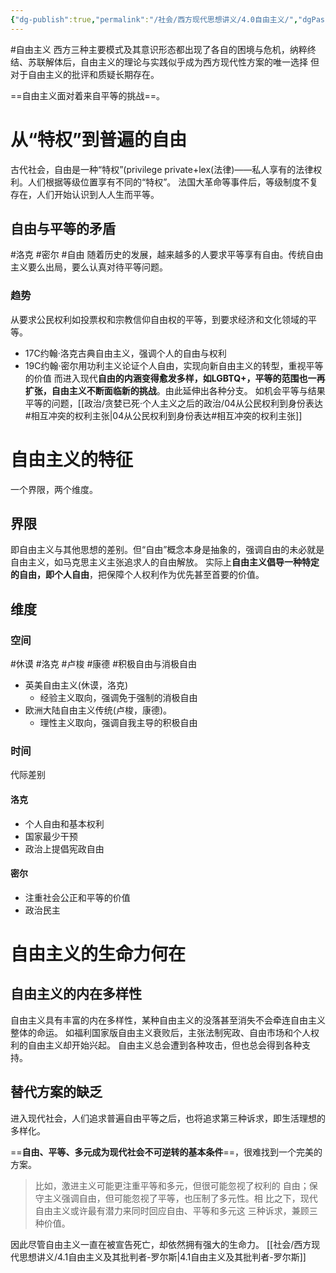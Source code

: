 ```yaml
---
{"dg-publish":true,"permalink":"/社会/西方现代思想讲义/4.0自由主义/","dgPassFrontmatter":true}
---
```



#自由主义 
西方三种主要模式及其意识形态都出现了各自的困境与危机，纳粹终结、苏联解体后，自由主义的理论与实践似乎成为西方现代性方案的唯一选择
但对于自由主义的批评和质疑长期存在。

==自由主义面对着来自平等的挑战==。
# 从“特权”到普遍的自由
古代社会，自由是一种“特权”(privilege private+lex(法律)——私人享有的法律权利。人们根据等级位置享有不同的“特权”。
法国大革命等事件后，等级制度不复存在，人们开始认识到人人生而平等。
## 自由与平等的矛盾
#洛克 #密尔 #自由
随着历史的发展，越来越多的人要求平等享有自由。传统自由主义要么出局，要么认真对待平等问题。
### 趋势
从要求公民权利如投票权和宗教信仰自由权的平等，到要求经济和文化领域的平等。
- 17C约翰·洛克古典自由主义，强调个人的自由与权利
- 19C约翰·密尔用功利主义论证个人自由，实现向新自由主义的转型，重视平等的价值
而进入现代**自由的内涵变得愈发多样，如LGBTQ+，平等的范围也一再扩张，自由主义不断面临新的挑战**。由此延伸出各种分支。
如机会平等与结果平等的问题，[[政治/贪婪已死·个人主义之后的政治/04从公民权利到身份表达#相互冲突的权利主张\|04从公民权利到身份表达#相互冲突的权利主张]]
# 自由主义的特征
一个界限，两个维度。
## 界限
即自由主义与其他思想的差别。但“自由”概念本身是抽象的，强调自由的未必就是自由主义，如马克思主义主张追求人的自由解放。
实际上**自由主义倡导一种特定的自由，即个人自由**，把保障个人权利作为优先甚至首要的价值。
## 维度
### 空间
#休谟 #洛克 #卢梭 #康德 #积极自由与消极自由 
- 英美自由主义(休谟，洛克)
	- 经验主义取向，强调免于强制的消极自由
- 欧洲大陆自由主义传统(卢梭，康德)。
	- 理性主义取向，强调自我主导的积极自由
### 时间
代际差别
#### 洛克
- 个人自由和基本权利
- 国家最少干预
- 政治上提倡宪政自由 
#### 密尔
- 注重社会公正和平等的价值
- 政治民主
# 自由主义的生命力何在
## 自由主义的内在多样性
自由主义具有丰富的内在多样性，某种自由主义的没落甚至消失不会牵连自由主义整体的命运。
如福利国家版自由主义衰败后，主张法制宪政、自由市场和个人权利的自由主义却开始兴起。
自由主义总会遭到各种攻击，但也总会得到各种支持。
## 替代方案的缺乏
进入现代社会，人们追求普遍自由平等之后，也将追求第三种诉求，即生活理想的多样化。

==**自由、平等、多元成为现代社会不可逆转的基本条件**==，很难找到一个完美的方案。
>⽐如，激进主义可能更注重平等和多元，但很可能忽视了权利的 ⾃由；保守主义强调⾃由，但可能忽视了平等，也压制了多元性。相 ⽐之下，现代⾃由主义或许最有潜⼒来同时回应⾃由、平等和多元这 三种诉求，兼顾三种价值。

因此尽管自由主义一直在被宣告死亡，却依然拥有强大的生命力。
[[社会/西方现代思想讲义/4.1自由主义及其批判者-罗尔斯\|4.1自由主义及其批判者-罗尔斯]]